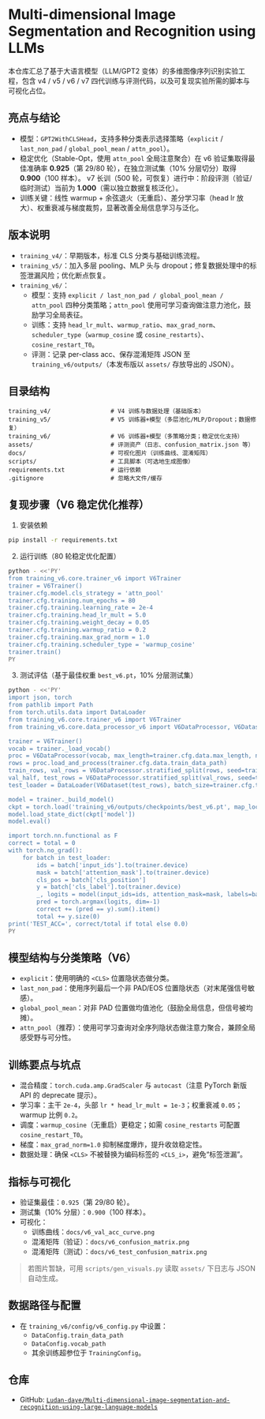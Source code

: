 # Multi-dimensional Image Segmentation and Recognition using LLMs

本仓库汇总了基于大语言模型（LLM/GPT2 变体）的多维图像序列识别实验工程，包含 v4 / v5 / v6 / v7 四代训练与评测代码，以及可复现实验所需的脚本与可视化占位。

## 亮点与结论
- 模型：`GPT2WithCLSHead`，支持多种分类表示选择策略（`explicit` / `last_non_pad` / `global_pool_mean` / `attn_pool`）。
- 稳定优化（Stable-Opt，使用 `attn_pool` 全局注意聚合）在 v6 验证集取得最佳准确率 **0.925**（第 29/80 轮），在独立测试集（10% 分层切分）取得 **0.900**（100 样本）。
  v7 长训（500 轮，可恢复）进行中：阶段评测（验证/临时测试）当前为 **1.000**（需以独立数据复核泛化）。
- 训练关键：线性 warmup + 余弦退火（无重启）、差分学习率（head lr 放大）、权重衰减与梯度裁剪，显著改善全局信息学习与泛化。

## 版本说明
- `training_v4/`：早期版本，标准 CLS 分类与基础训练流程。
- `training_v5/`：加入多层 pooling、MLP 头与 dropout；修复数据处理中的标签泄漏风险；优化断点恢复。
- `training_v6/`：
  - 模型：支持 `explicit / last_non_pad / global_pool_mean / attn_pool` 四种分类策略；`attn_pool` 使用可学习查询做注意力池化，鼓励学习全局表征。
  - 训练：支持 `head_lr_mult`、`warmup_ratio`、`max_grad_norm`、`scheduler_type`（`warmup_cosine` 或 `cosine_restarts`）、`cosine_restart_T0`。
  - 评测：记录 per-class acc、保存混淆矩阵 JSON 至 `training_v6/outputs/`（本发布版以 `assets/` 存放导出的 JSON）。

## 目录结构
```
training_v4/                 # V4 训练与数据处理（基础版本）
training_v5/                 # V5 训练器+模型（多层池化/MLP/Dropout；数据修复）
training_v6/                 # V6 训练器+模型（多策略分类；稳定优化支持）
assets/                      # 评测资产（日志、confusion_matrix.json 等）
docs/                        # 可视化图片（训练曲线、混淆矩阵）
scripts/                     # 工具脚本（可选地生成图像）
requirements.txt             # 运行依赖
.gitignore                   # 忽略大文件/缓存
```

## 复现步骤（V6 稳定优化推荐）
1) 安装依赖
```bash
pip install -r requirements.txt
```

2) 运行训练（80 轮稳定优化配置）
```bash
python - <<'PY'
from training_v6.core.trainer_v6 import V6Trainer
trainer = V6Trainer()
trainer.cfg.model.cls_strategy = 'attn_pool'
trainer.cfg.training.num_epochs = 80
trainer.cfg.training.learning_rate = 2e-4
trainer.cfg.training.head_lr_mult = 5.0
trainer.cfg.training.weight_decay = 0.05
trainer.cfg.training.warmup_ratio = 0.2
trainer.cfg.training.max_grad_norm = 1.0
trainer.cfg.training.scheduler_type = 'warmup_cosine'
trainer.train()
PY
```

3) 测试评估（基于最佳权重 `best_v6.pt`，10% 分层测试集）
```bash
python - <<'PY'
import json, torch
from pathlib import Path
from torch.utils.data import DataLoader
from training_v6.core.trainer_v6 import V6Trainer
from training_v6.core.data_processor_v6 import V6DataProcessor, V6Dataset

trainer = V6Trainer()
vocab = trainer._load_vocab()
proc = V6DataProcessor(vocab, max_length=trainer.cfg.data.max_length, num_classes=trainer.cfg.data.num_classes)
rows = proc.load_and_process(trainer.cfg.data.train_data_path)
train_rows, val_rows = V6DataProcessor.stratified_split(rows, seed=trainer.cfg.data.seed, train_ratio=0.8)
val_half, test_rows = V6DataProcessor.stratified_split(val_rows, seed=trainer.cfg.data.seed+1, train_ratio=0.5)
test_loader = DataLoader(V6Dataset(test_rows), batch_size=trainer.cfg.training.batch_size, shuffle=False)

model = trainer._build_model()
ckpt = torch.load('training_v6/outputs/checkpoints/best_v6.pt', map_location=trainer.device)
model.load_state_dict(ckpt['model'])
model.eval()

import torch.nn.functional as F
correct = total = 0
with torch.no_grad():
    for batch in test_loader:
        ids = batch['input_ids'].to(trainer.device)
        mask = batch['attention_mask'].to(trainer.device)
        cls_pos = batch['cls_position']
        y = batch['cls_label'].to(trainer.device)
        _, logits = model(input_ids=ids, attention_mask=mask, labels=batch['labels'].to(trainer.device), cls_positions=cls_pos)
        pred = torch.argmax(logits, dim=-1)
        correct += (pred == y).sum().item()
        total += y.size(0)
print('TEST_ACC=', correct/total if total else 0.0)
PY
```

## 模型结构与分类策略（V6）
- `explicit`：使用明确的 `<CLS>` 位置隐状态做分类。
- `last_non_pad`：使用序列最后一个非 PAD/EOS 位置隐状态（对末尾强信号敏感）。
- `global_pool_mean`：对非 PAD 位置做均值池化（鼓励全局信息，但信号被均摊）。
- `attn_pool`（推荐）：使用可学习查询对全序列隐状态做注意力聚合，兼顾全局感受野与可分性。

## 训练要点与坑点
- 混合精度：`torch.cuda.amp.GradScaler` 与 `autocast`（注意 PyTorch 新版 API 的 deprecate 提示）。
- 学习率：主干 `2e-4`，头部 `lr * head_lr_mult = 1e-3`；权重衰减 `0.05`；warmup 比例 `0.2`。
- 调度：`warmup_cosine`（无重启）更稳定；如需 `cosine_restarts` 可配置 `cosine_restart_T0`。
- 梯度：`max_grad_norm=1.0` 抑制梯度爆炸，提升收敛稳定性。
- 数据处理：确保 `<CLS>` 不被替换为编码标签的 `<CLS_i>`，避免“标签泄漏”。

## 指标与可视化
- 验证集最佳：`0.925`（第 29/80 轮）。
- 测试集（10% 分层）：`0.900`（100 样本）。
- 可视化：
  - 训练曲线：`docs/v6_val_acc_curve.png`
  - 混淆矩阵（验证）：`docs/v6_confusion_matrix.png`
  - 混淆矩阵（测试）：`docs/v6_test_confusion_matrix.png`

> 若图片暂缺，可用 `scripts/gen_visuals.py` 读取 `assets/` 下日志与 JSON 自动生成。

## 数据路径与配置
- 在 `training_v6/config/v6_config.py` 中设置：
  - `DataConfig.train_data_path`
  - `DataConfig.vocab_path`
  - 其余训练超参位于 `TrainingConfig`。

## 仓库
- GitHub: [`Ludan-daye/Multi-dimensional-image-segmentation-and-recognition-using-large-language-models`](https://github.com/Ludan-daye/Multi-dimensional-image-segmentation-and-recognition-using-large-language-models)

